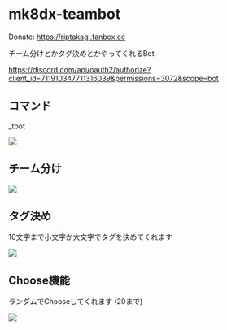 # mk8dx-teambot
Donate: https://riptakagi.fanbox.cc

チーム分けとかタグ決めとかやってくれるBot

https://discord.com/api/oauth2/authorize?client_id=711910347711316039&permissions=3072&scope=bot

## コマンド

_tbot

![](https://i.imgur.com/U0IfrkT.png)

## チーム分け

![](https://i.imgur.com/YdbDlEu.png)

## タグ決め

10文字まで小文字か大文字でタグを決めてくれます

![](https://i.imgur.com/vuGWVAZ.png)

## Choose機能

ランダムでChooseしてくれます (20まで)

![](https://i.imgur.com/XGH1djb.png)
